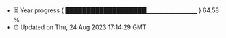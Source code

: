 - ⏳ Year progress { ███████████████████▁▁▁▁▁▁▁▁▁▁▁ } 64.58 %
- ⏰ Updated on Thu, 24 Aug 2023 17:14:29 GMT

